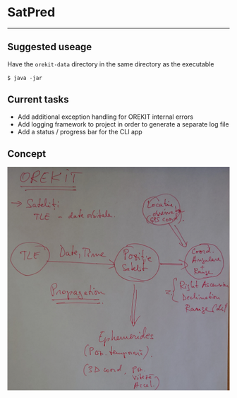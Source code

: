 # SatPred

---

## Suggested useage
Have the `orekit-data` directory in the same directory as the executable

```shell
$ java -jar 
```

## Current tasks

- Add additional exception handling for OREKIT internal errors
- Add logging framework to project in order to generate a separate log file
- Add a status / progress bar for the CLI app

## Concept

![concept](impl_concept.png)